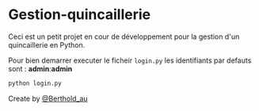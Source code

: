 # Gestion-quincaillerie
Ceci est un petit projet en cour de développement pour la gestion d'un quincaillerie en Python.

Pour bien demarrer executer le ficheir `login.py` les identifiants par defauts sont : **admin**:**admin**

```py
python login.py
```

Create by [@Berthold_au](https://twitter.com/Berthold_au)
